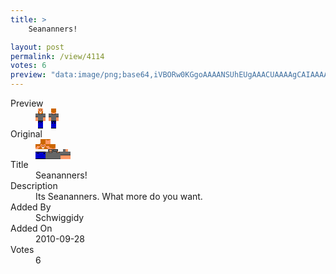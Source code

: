 ```yaml
---
title: >
    Seananners!

layout: post
permalink: /view/4114
votes: 6
preview: "data:image/png;base64,iVBORw0KGgoAAAANSUhEUgAAACUAAAAgCAIAAAAaMSbnAAAABnRSTlMA/wD/AP5AXyvrAAABB0lEQVRIie1WWxKDIAwMHW8UzwQeqeRM5kqlH3YU0wBxfMzU6X5FwrIJiYBL6QUzaAAAZpoHED0AgH+CARwe6jjGRaJT3JPGOVAicoGEca5eil4YB2K1n8yE6EX9mAnBVL/Neh/JmJbP4I5SmqB1FAVp2IDoRa99jyj9yUywo1Pq7e28X7mZefQ4f/bEiJhPiHFVyxCGTXQlv564EmATdbrUE+FsRZOun0Dn4Wq9jnnZ7tJu5HMqLgu9y9spFJbN51RcFvrd63d3PXEfFSpuOwQsdJe/X5zT0129ccqw0MV5NlrWLaNNFxH1AL1m29FYoZLfzlx1KPfRPjQivvv/99f7bb2rz7M3QDdu4fM0lzsAAAAASUVORK5CYII="
---
```

<dl class="side-by-side">
<dt>Preview</dt>
<dd>
    <img class="preview" src="data:image/png;base64,iVBORw0KGgoAAAANSUhEUgAAACUAAAAgCAIAAAAaMSbnAAAABnRSTlMA/wD/AP5AXyvrAAABB0lEQVRIie1WWxKDIAwMHW8UzwQeqeRM5kqlH3YU0wBxfMzU6X5FwrIJiYBL6QUzaAAAZpoHED0AgH+CARwe6jjGRaJT3JPGOVAicoGEca5eil4YB2K1n8yE6EX9mAnBVL/Neh/JmJbP4I5SmqB1FAVp2IDoRa99jyj9yUywo1Pq7e28X7mZefQ4f/bEiJhPiHFVyxCGTXQlv564EmATdbrUE+FsRZOun0Dn4Wq9jnnZ7tJu5HMqLgu9y9spFJbN51RcFvrd63d3PXEfFSpuOwQsdJe/X5zT0129ccqw0MV5NlrWLaNNFxH1AL1m29FYoZLfzlx1KPfRPjQivvv/99f7bb2rz7M3QDdu4fM0lzsAAAAASUVORK5CYII=">
</dd>
<dt>Original</dt>
<dd>
    <img class="preview" src="data:image/png;base64,iVBORw0KGgoAAAANSUhEUgAAAEAAAAAgCAYAAACinX6EAAAA7ElEQVR42u2WAQrDMAhFc6fcyTvtTruTGwVZkZjYaSAxCh9KY0t8MWopA3tDQYvK7jYKEF9wSXp/DABJCSABJIAEEDb4EACsbW77OcF6wscA+Lo2n8MAkE5XkwGWzFgeAK21MkPz7RYANAFw09SKLQBoN36tkfV8lMVymTbpXdVHNSPcpMgNALDW2lRvjaT5/13LAaUg+cbuAHgQpAQQCcBOVwAtkk5SygAP/yfSTAJokRSQlAEe/pMA8NPtBf7z8djkTE3KgOMB9K9AAnDUqGtYu8ryAJ6O1n+0xQSQABLA2QBso7C1So80G8AHxH4bchmfTFMAAAAASUVORK5CYII=">
</dd>
<dt>Title</dt>
<dd>Seananners!</dd>
<dt>Description</dt>
<dd>Its Seananners. What more do you want.</dd>
<dt>Added By</dt>
<dd>Schwiggidy</dd>
<dt>Added On</dt>
<dd>2010-09-28</dd>
<dt>Votes</dt>
<dd>6</dd>
</dl>
